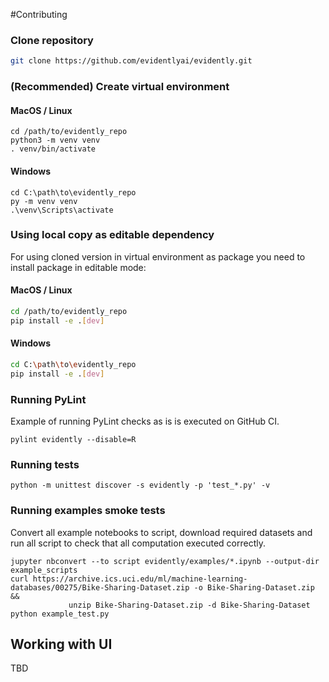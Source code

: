 #Contributing

### Clone repository

```sh
git clone https://github.com/evidentlyai/evidently.git
```

### (Recommended) Create virtual environment

#### MacOS / Linux
```shell
cd /path/to/evidently_repo
python3 -m venv venv
. venv/bin/activate
```

#### Windows
```commandline
cd C:\path\to\evidently_repo
py -m venv venv
.\venv\Scripts\activate
```

### Using local copy as editable dependency
For using cloned version in virtual environment as package you need to install package in editable mode:

#### MacOS / Linux
```sh
cd /path/to/evidently_repo
pip install -e .[dev]
```

#### Windows
```sh
cd C:\path\to\evidently_repo
pip install -e .[dev]
```

### Running PyLint
Example of running PyLint checks as is is executed on GitHub CI.
```shell
pylint evidently --disable=R
```

### Running tests

```shell
python -m unittest discover -s evidently -p 'test_*.py' -v
```

### Running examples smoke tests

Convert all example notebooks to script, download required datasets and run all script to check that all computation executed correctly.

```shell
jupyter nbconvert --to script evidently/examples/*.ipynb --output-dir example_scripts
curl https://archive.ics.uci.edu/ml/machine-learning-databases/00275/Bike-Sharing-Dataset.zip -o Bike-Sharing-Dataset.zip &&
             unzip Bike-Sharing-Dataset.zip -d Bike-Sharing-Dataset
python example_test.py
```

## Working with UI
TBD